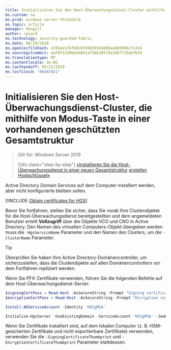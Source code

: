 ```yaml
---
title: Initialisieren Sie den Host-Überwachungsdienst-Cluster mithilfe von Schlüssel-Modus in einer geschützten Gesamtstruktur
ms.custom: na
ms.prod: windows-server-threshold
ms.topic: article
manager: dongill
author: rpsqrd
ms.technology: security-guarded-fabric
ms.date: 08/29/2018
ms.openlocfilehash: e785ee17bf68c07d965816480baa0d59062fc434
ms.sourcegitcommit: eaf071249b6eb6b1a758b38579a2d87710abfb54
ms.translationtype: MT
ms.contentlocale: de-DE
ms.lasthandoff: 05/31/2019
ms.locfileid: "66447421"
---
```

# <a name="initialize-the-hgs-cluster-using-key-mode-in-an-existing-bastion-forest"></a>Initialisieren Sie den Host-Überwachungsdienst-Cluster, die mithilfe von Modus-Taste in einer vorhandenen geschützten Gesamtstruktur

> Gilt für: Windows Server 2019
> 
> [!div class="step-by-step"]
> [«Installieren Sie die Host-Überwachungsdienst in einer neuen Gesamtstruktur](guarded-fabric-install-hgs-in-a-bastion-forest.md)
> [erstellen Hostschlüssel»](guarded-fabric-create-host-key.md)

Active Directory Domain Services auf dem Computer installiert werden, aber nicht konfigurierte bleiben sollen.

[!INCLUDE [Obtain certificates for HGS](../../../includes/guarded-fabric-initialize-hgs-default-step-two.md)] 

Bevor Sie fortfahren, stellen Sie sicher, dass Sie vorab Ihre Clusterobjekte für die Host-Überwachungsdienst bereitgestellten und dem angemeldeten Benutzer erteilt **Vollzugriff** über die Objekte VCO und CNO in Active Directory.
Den Namen des virtuellen Computers-Objekt übergeben werden muss die `-HgsServiceName` Parameter und den Namen des Clusters, um die `-ClusterName` Parameter.

> [!TIP]
> Überprüfen Sie haben Ihre Active Directory-Domänencontroller, um sicherzustellen, dass die Clusterobjekte auf allen Domänencontrollern vor dem Fortfahren repliziert werden.

Wenn Sie PFX-Zertifikate verwenden, führen Sie die folgenden Befehle auf dem Host-Überwachungsdienst-Server:

```powershell
$signingCertPass = Read-Host -AsSecureString -Prompt "Signing certificate password"
$encryptionCertPass = Read-Host -AsSecureString -Prompt "Encryption certificate password"

Install-ADServiceAccount -Identity 'HGSgMSA'

Initialize-HgsServer -UseExistingDomain -ServiceAccount 'HGSgMSA' -JeaReviewersGroup 'HgsJeaReviewers' -JeaAdministratorsGroup 'HgsJeaAdmins' -HgsServiceName 'HgsService' -ClusterName 'HgsCluster' -SigningCertificatePath '.\signCert.pfx' -SigningCertificatePassword $signPass -EncryptionCertificatePath '.\encCert.pfx' -EncryptionCertificatePassword $encryptionCertPass -TrustHostKey
```

Wenn Sie Zertifikate installiert sind, auf dem lokalen Computer (z. B. HSM-gesicherten Zertifikate und nicht exportierbare Zertifikate) verwenden, verwenden Sie die `-SigningCertificateThumbprint` und `-EncryptionCertificateThumbprint` Parameter stattdessen.

